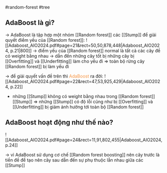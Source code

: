 #random-forest #tree 

## AdaBoost là gì?
-> AdaBoost là tập hợp một nhóm [[Random forest]] các [[Stump]] để giải quyết điểm yếu của [[Random forest]]: 
![[Adaboost_AIO2024.pdf#page=21&rect=50,50,878,448|Adaboost_AIO2024, p.21|800]]
-> điểm yếu của [[Random forest]] normal là tất cả các cây đề có weight bằng nhau -> dẫn đến những cây tốt bị những cây bị [[Overfitting]] và [[Underfitting]] làm cho yếu đi => toàn bộ rừng cây [[Random forest]] bị làm yếu đi

-> để giải quyết vấn đề trên thì <font color="#f79646">AdaBoost</font> ra đời:
![[Adaboost_AIO2024.pdf#page=22&rect=47,53,925,429|Adaboost_AIO2024, p.22]]
- những [[Stump]] không có weight bằng nhau trong [[Random forest]] [[Stump]] 
=> những [[Stump]] có độ lỗi cũng như bị [[Overfitting]] và [[Underfitting]] bị giảm ảnh hưởng tới toàn bộ [[Random forest]] 




## AdaBoost hoạt động như thế nào?

![[Adaboost_AIO2024.pdf#page=24&rect=11,91,802,455|Adaboost_AIO2024, p.24]]

-> vì AdaBoost sử dụng cơ chế [[Random forest boosting]] nên cây trước là tiền đề để tạo nên cây sau dẫn đến sự phụ thuộc lẫn nhau giữa các [[Stump]] 